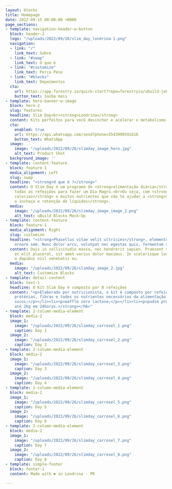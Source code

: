 ```yaml
---
layout: blocks
title: Homepage
date: 2022-09-15 00:00:00 +0000
page_sections:
- template: navigation-header-w-button
  block: header-2
  logo: "/uploads/2022/09/26/slim_day_londrina-1.png"
  navigation:
  - link: "/"
    link_text: Sobre
  - link: "#swap"
    link_text: O que é
  - link: "#customize"
    link_text: Perca Peso
  - link: "#blocks"
    link_text: Depoimentos
  cta:
    url: https://app.forestry.io/quick-start?repo=forestryio/ubuild-jekyll&provider=github&engine=jekyll
    button_text: Saiba mais
- template: hero-banner-w-image
  block: hero-2
  slug: features
  headline: Slim Day<br><strong>Londrina</strong>
  content: Kits perfeitos para você desinchar e acelerar o metabolismo!
  cta:
    enabled: true
    url: https://api.whatsapp.com/send?phone=5543999591616
    button_text: WhatsApp
  image:
    image: "/uploads/2022/09/26/slimday_image_hero.jpg"
    alt_text: Product Shot
  background_image: ''
- template: content-feature
  block: feature-1
  media_alignment: Left
  slug: swap
  headline: "<strong>O que é ?</strong>"
  content: O Slim Day é um programa de <strong>alimentação diária</strong> que contém
    todas as refeições para fazer um Dia Magro.<br>Ou seja, com <strong>baixíssimas
    calorias</strong> e muitos nutrientes que vão te ajudar a <strong>mandar embora
    o inchaço e retenção de líquidos</strong>.
  media:
    image: "/uploads/2022/09/26/slimday_image_image_2.png"
    alt_text: uBuild Blocks Mock-Up
- template: content-feature
  block: feature-1
  media_alignment: Right
  slug: customize
  headline: "<strong>Phasellus vitae velit ultricies</strong>, elementum velit ut,
    ornare sem. Nunc dolor arcu, volutpat nec egestas quis, fermentum sed lorem."
  content: Duis in sollicitudin massa, nec hendrerit sapien. Praesent vehicula ipsum
    et elit placerat, sit amet varius dolor maximus. In scelerisque lorem ligula,
    a dapibus nisl venenatis eu.
  media:
    image: "/uploads/2022/09/26/slimday_image_2.jpg"
    alt_text: Customize Blocks
- template: detail-content
  block: text-1
  headline: O Kit Slim Day é composto por 8 refeições
  content: "<p>Elaborado por nutricionista, o kit é composto por refeições ricas em
    proténias, fibras e todos os nutrientes necessários da alimentação. </p><ul><li><p>5
    sucos;</p></li><li><p>waffle zero lactose;</p></li><li><p>pudim proteico;</p></li><li><p>sopa.</p></li></ul><h6><strong>Perca
    até 2kg em 24horas.</strong></h6>"
- template: 2-column-media-element
  block: media-2
  image_1:
    image: "/uploads/2022/09/26/slimday_carrosel_1.png"
    caption: Day 1
  image_2:
    image: "/uploads/2022/09/26/slimday_carrosel_2.png"
    caption: Day 2
- template: 2-column-media-element
  block: media-2
  image_1:
    image: "/uploads/2022/09/26/slimday_carrosel_3.png"
    caption: Day 3
  image_2:
    image: "/uploads/2022/09/26/slimday_carrosel_4.png"
    caption: Day 4
- template: 2-column-media-element
  block: media-2
  image_1:
    image: "/uploads/2022/09/26/slimday_carrosel_5.png"
    caption: Day 5
  image_2:
    image: "/uploads/2022/09/26/slimday_carrosel_6.png"
    caption: Day 6
- template: 2-column-media-element
  block: media-2
  image_1:
    image: "/uploads/2022/09/26/slimday_carrosel_7.png"
    caption: Day 7
  image_2:
    image: "/uploads/2022/09/26/slimday_carrosel_8.png"
    caption: Day 8
- template: simple-footer
  block: footer-1
  content: Made with ❤︎ in Londrina - PR

---
```

